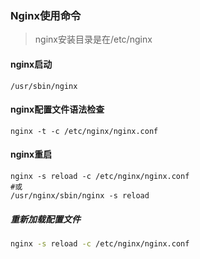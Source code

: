 ### Nginx使用命令
> nginx安装目录是在/etc/nginx 

#### nginx启动
```shell
/usr/sbin/nginx
```
#### nginx配置文件语法检查
```shell
nginx -t -c /etc/nginx/nginx.conf
```
#### nginx重启
```shell
nginx -s reload -c /etc/nginx/nginx.conf
#或
/usr/nginx/sbin/nginx -s reload
```
##### 重新加载配置文件
```sh
nginx -s reload -c /etc/nginx/nginx.conf
```
